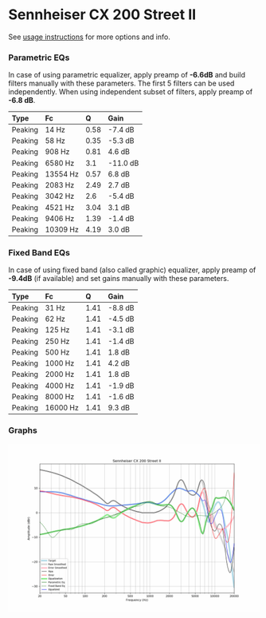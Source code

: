 # Sennheiser CX 200 Street II
See [usage instructions](https://github.com/jaakkopasanen/AutoEq#usage) for more options and info.

### Parametric EQs
In case of using parametric equalizer, apply preamp of **-6.6dB** and build filters manually
with these parameters. The first 5 filters can be used independently.
When using independent subset of filters, apply preamp of **-6.8 dB**.

| Type    | Fc       |    Q | Gain     |
|:--------|:---------|:-----|:---------|
| Peaking | 14 Hz    | 0.58 | -7.4 dB  |
| Peaking | 58 Hz    | 0.35 | -5.3 dB  |
| Peaking | 908 Hz   | 0.81 | 4.6 dB   |
| Peaking | 6580 Hz  | 3.1  | -11.0 dB |
| Peaking | 13554 Hz | 0.57 | 6.8 dB   |
| Peaking | 2083 Hz  | 2.49 | 2.7 dB   |
| Peaking | 3042 Hz  | 2.6  | -5.4 dB  |
| Peaking | 4521 Hz  | 3.04 | 3.1 dB   |
| Peaking | 9406 Hz  | 1.39 | -1.4 dB  |
| Peaking | 10309 Hz | 4.19 | 3.0 dB   |

### Fixed Band EQs
In case of using fixed band (also called graphic) equalizer, apply preamp of **-9.4dB**
(if available) and set gains manually with these parameters.

| Type    | Fc       |    Q | Gain    |
|:--------|:---------|:-----|:--------|
| Peaking | 31 Hz    | 1.41 | -8.8 dB |
| Peaking | 62 Hz    | 1.41 | -4.5 dB |
| Peaking | 125 Hz   | 1.41 | -3.1 dB |
| Peaking | 250 Hz   | 1.41 | -1.4 dB |
| Peaking | 500 Hz   | 1.41 | 1.8 dB  |
| Peaking | 1000 Hz  | 1.41 | 4.2 dB  |
| Peaking | 2000 Hz  | 1.41 | 1.8 dB  |
| Peaking | 4000 Hz  | 1.41 | -1.9 dB |
| Peaking | 8000 Hz  | 1.41 | -1.6 dB |
| Peaking | 16000 Hz | 1.41 | 9.3 dB  |

### Graphs
![](./Sennheiser%20CX%20200%20Street%20II.png)
